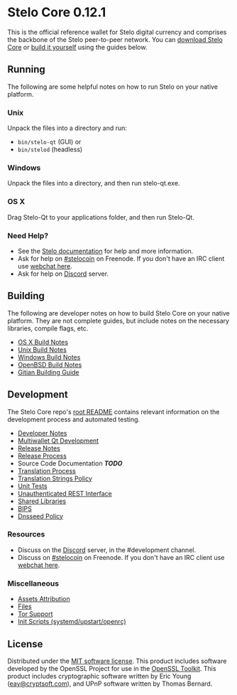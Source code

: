 Stelo Core 0.12.1
=====================

This is the official reference wallet for Stelo digital currency and comprises the backbone of the Stelo peer-to-peer network. You can [download Stelo Core](https://www.stelo.site) or [build it yourself](#building) using the guides below.

Running
---------------------
The following are some helpful notes on how to run Stelo on your native platform.

### Unix

Unpack the files into a directory and run:

- `bin/stelo-qt` (GUI) or
- `bin/stelod` (headless)

### Windows

Unpack the files into a directory, and then run stelo-qt.exe.

### OS X

Drag Stelo-Qt to your applications folder, and then run Stelo-Qt.

### Need Help?

* See the [Stelo documentation](https://stelocoin.atlassian.net/wiki/display/DOC)
for help and more information.
* Ask for help on [#stelocoin](http://webchat.freenode.net?channels=stelo) on Freenode. If you don't have an IRC client use [webchat here](http://webchat.freenode.net?channels=stelo).
* Ask for help on [Discord](http://discord.stelo.site) server.

Building
---------------------
The following are developer notes on how to build Stelo Core on your native platform. They are not complete guides, but include notes on the necessary libraries, compile flags, etc.

- [OS X Build Notes](build-osx.md)
- [Unix Build Notes](build-unix.md)
- [Windows Build Notes](build-windows.md)
- [OpenBSD Build Notes](build-openbsd.md)
- [Gitian Building Guide](gitian-building.md)

Development
---------------------
The Stelo Core repo's [root README](/README.md) contains relevant information on the development process and automated testing.

- [Developer Notes](developer-notes.md)
- [Multiwallet Qt Development](multiwallet-qt.md)
- [Release Notes](release-notes.md)
- [Release Process](release-process.md)
- Source Code Documentation ***TODO***
- [Translation Process](translation_process.md)
- [Translation Strings Policy](translation_strings_policy.md)
- [Unit Tests](unit-tests.md)
- [Unauthenticated REST Interface](REST-interface.md)
- [Shared Libraries](shared-libraries.md)
- [BIPS](bips.md)
- [Dnsseed Policy](dnsseed-policy.md)

### Resources
* Discuss on the [Discord](http://discord.stelo.site) server, in the #development channel.
* Discuss on [#stelocoin](http://webchat.freenode.net/?channels=stelo) on Freenode. If you don't have an IRC client use [webchat here](http://webchat.freenode.net/?channels=stelo).

### Miscellaneous
- [Assets Attribution](assets-attribution.md)
- [Files](files.md)
- [Tor Support](tor.md)
- [Init Scripts (systemd/upstart/openrc)](init.md)

License
---------------------
Distributed under the [MIT software license](http://www.opensource.org/licenses/mit-license.php).
This product includes software developed by the OpenSSL Project for use in the [OpenSSL Toolkit](https://www.openssl.org/). This product includes
cryptographic software written by Eric Young ([eay@cryptsoft.com](mailto:eay@cryptsoft.com)), and UPnP software written by Thomas Bernard.
